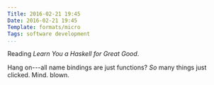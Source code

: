 ```yaml
---
Title: 2016-02-21 19:45
Date: 2016-02-21 19:45
Template: formats/micro
Tags: software development
...
```


Reading _Learn You a Haskell for Great Good_.

Hang on---all name bindings are just functions? *So* many things just clicked.
Mind. blown.
